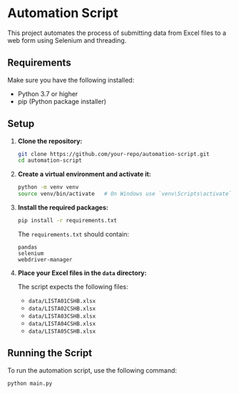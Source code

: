 # Automation Script

This project automates the process of submitting data from Excel files to a web form using Selenium and threading.

## Requirements

Make sure you have the following installed:

- Python 3.7 or higher
- pip (Python package installer)

## Setup

1. **Clone the repository:**

    ```sh
    git clone https://github.com/your-repo/automation-script.git
    cd automation-script
    ```

2. **Create a virtual environment and activate it:**

    ```sh
    python -m venv venv
    source venv/bin/activate   # On Windows use `venv\Scripts\activate`
    ```

3. **Install the required packages:**

    ```sh
    pip install -r requirements.txt
    ```

    The `requirements.txt` should contain:
    ```
    pandas
    selenium
    webdriver-manager
    ```

4. **Place your Excel files in the `data` directory:**

    The script expects the following files:
    - `data/LISTA01CSHB.xlsx`
    - `data/LISTA02CSHB.xlsx`
    - `data/LISTA03CSHB.xlsx`
    - `data/LISTA04CSHB.xlsx`
    - `data/LISTA05CSHB.xlsx`

## Running the Script

To run the automation script, use the following command:

```sh
python main.py
